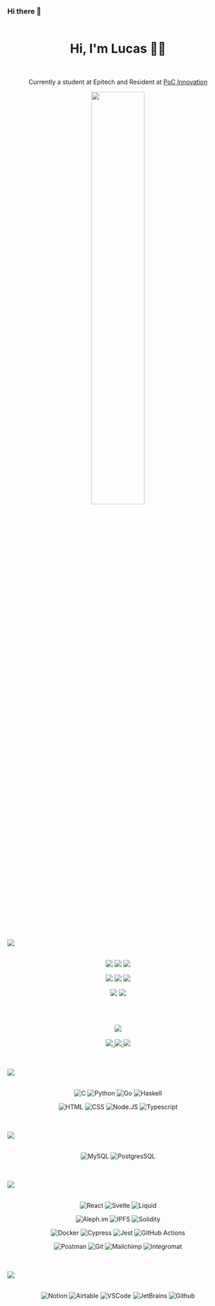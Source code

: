 ### Hi there 👋

<img src="https://c.tenor.com/ZNi18lLfqs4AAAAC/rainbow-line-line.gif" width="967" height="3"/>

<h1 align='center'>
  Hi, I'm Lucas 👨‍💻
</h1>

<p align='center'>
  <img src="https://img.shields.io/badge/-0055A4?style=for-the-badge" width="50" height='5px' />
  <img src="https://img.shields.io/badge/-FFFFFF?style=for-the-badge" width="50" height='5px' />
  <img src="https://img.shields.io/badge/-EF4135?style=for-the-badge" width="50" height='5px' />
</p>
<p align='center'>
    Currently a student at Epitech and Resident at <a href=https://github.com/PoCInnovation>PoC Innovation</a>
</p>

<p align="center">
  <img src="https://github-readme-stats.vercel.app/api?username=lucas-louis&theme=dark&show_icons=true&layout=compact&count_private=true&include_all_commits=true&custom_title=Lucas' Stats&bg_color=30,782D45,010C23&border_color=ffffff&text_color=ffffff&icon_color=010C23" width="49%" />
</p>


<div>
  <img src="./images/workspace_banner.svg" /><br/><br/>
  <p align='center'>
    <img src="https://img.shields.io/badge/Ubuntu-E95420?style=for-the-badge&logo=ubuntu&logoColor=white" />
    <img src="https://img.shields.io/badge/Windows-4FC7FF?style=for-the-badge&logo=windows&logoColor=white" />
     <img src="https://img.shields.io/badge/Asus ZenBook-0b3466?style=for-the-badge&logoColor=ffffff&logo=asus" />
  </p>
  <p align='center'>
    <img src="https://img.shields.io/badge/intel core I7 10th GEN-%230071C5.svg?&style=for-the-badge&logo=intel&logoColor=white" />
    <img src="https://img.shields.io/badge/RAM-16GB-%230071C5.svg?&style=for-the-badge&logoColor=white" />
    <img src="https://img.shields.io/badge/Nvidia GTX 1650-205111?style=for-the-badge&logo=nvidia&logoColor=white" />
  </p>
  <p align='center'>
    <img src="https://img.shields.io/badge/Xiaomi Mi 34 BHR5116-E95420?style=for-the-badge&logo=xiaomi&logoColor=white" />
    <img src="https://img.shields.io/badge/Samsung Galaxy S20 Ultra-606467?style=for-the-badge&logo=samsung&logoColor=white" />
  </p>
</div>

<br/>
<br/>
<div>
  <p align='center'>
    <img src="./images/links_banner.svg" /><br/><br/>
    <a href="https://www.linkedin.com/in/lucas-louis/">
      <img src="https://img.shields.io/badge/LinkedIn-0373AF?style=for-the-badge&logo=linkedin&logoColor=white" />
    </a>
    <a href="https://github.com/lucas-louis">
      <img src="https://img.shields.io/badge/GitHub-504E4E?style=for-the-badge&logo=github&logoColor=white" />
    </a>
    <a href="mailto:lucas.louis@epitech.eu">
      <img src="https://img.shields.io/badge/lucas.louis@epitech.eu-0078D4?style=for-the-badge&logo=microsoft-outlook&logoColor=white" />
    </a>
  </p>
</div>

<br/>
<br/>
<div>
  <img src="./images/languages_banner.svg" /><br/><br/>

  <p align='center'>
    <img alt="C" src="https://img.shields.io/badge/C-00599C?style=for-the-badge&logo=c&logoColor=white" />
    <img alt="Python" src="https://img.shields.io/badge/Python-3776AB?style=for-the-badge&logo=python&logoColor=white" />
    <img alt="Go" src="https://img.shields.io/badge/Go-00ADD8?style=for-the-badge&logo=go&logoColor=white" />
    <img alt="Haskell" src="https://img.shields.io/badge/haskell-5D4F85?style=for-the-badge&logo=haskell&logoColor=white" />
  </p>

  <p align='center'>
    <img alt="HTML" src="https://img.shields.io/badge/HTML5-E34F26?style=for-the-badge&logo=html5&logoColor=white" />
    <img alt="CSS" src="https://img.shields.io/badge/CSS3-1572B6?style=for-the-badge&logo=css3&logoColor=white" />
    <img alt="Node.JS" src="https://img.shields.io/badge/Node.JS-339933?style=for-the-badge&logo=node.js&logoColor=white" />
    <img alt="Typescript" src="https://img.shields.io/badge/TypeScript-3178C6?style=for-the-badge&logo=typescript&logoColor=white" />
  </p>
</div>

<br/>
<br/>
<div>
  <img src="./images/database_banner.svg" /><br/><br/>
  <p align='center'>
    <img alt="MySQL" src="https://img.shields.io/badge/MySQL-4479A1?style=for-the-badge&logo=mysql&logoColor=white" />
    <img alt="PostgresSQL" src="https://img.shields.io/badge/PostgreSQL-4169E1?style=for-the-badge&logo=postgresql&logoColor=white" />
  </p>
</div>
  
<br/>
<br/>
<div>
  <img src="./images/technologies_frameworks_banner.svg" /><br/><br/>
  <p align='center'>
    <img alt="React" src="https://img.shields.io/badge/React-20232A?style=for-the-badge&logo=react&logoColor=61DAFB" />
    <img alt="Svelte" src="https://img.shields.io/badge/Svelte-FF3E00?style=for-the-badge&logo=svelte&logoColor=white" />
    <img alt="Liquid" src="https://img.shields.io/badge/Liquid-7AB55C?style=for-the-badge&logo=shopify&logoColor=white" />
  </p>

  <p align='center'>
    <img alt="Aleph.im" src="https://img.shields.io/badge/Aleph.im-0254FF?style=for-the-badge" />
    <img alt="IPFS" src="https://img.shields.io/badge/IPFS-65C2CB?style=for-the-badge&logo=ipfs&logoColor=white" />
    <img alt="Solidity" src="https://img.shields.io/badge/Solidity-363636?style=for-the-badge&logo=solidity&logoColor=white" />
  </p>

  <p align='center'>
    <img alt="Docker" src="https://img.shields.io/badge/Docker-2CA5E0?style=for-the-badge&logo=docker&logoColor=white" />
    <img alt="Cypress" src="https://img.shields.io/badge/Cypress-17202C?style=for-the-badge&logo=cypress&logoColor=white" />
    <img alt="Jest" src="https://img.shields.io/badge/Jest-C21325?style=for-the-badge&logo=jest&logoColor=white" />
    <img alt="GitHub Actions" src="https://img.shields.io/badge/Github Actions-2088FF?style=for-the-badge&logo=github-actions&logoColor=white" />
  </p>
  <p align='center'>
    <img alt="Postman" src="https://img.shields.io/badge/Postman-FF6C37?style=for-the-badge&logo=Postman&logoColor=white" />
    <img alt="Git" src="https://img.shields.io/badge/Git-F05032?style=for-the-badge&logo=git&logoColor=white" />
    <img alt="Mailchimp" src="https://img.shields.io/badge/Mailchimp-FFE01B?style=for-the-badge&logo=mailchimp&logoColor=black" />
    <img alt="Integromat" src="https://img.shields.io/badge/Integromat-2F8CBB?style=for-the-badge&logo=integromat&logoColor=white" />
  </p>
</div>

<br/>
<br/>
<div>
  <img src="./images/office_banner.svg" /><br/><br/>
  <p align='center'>
    <img alt="Notion" src="https://img.shields.io/badge/Notion-000000?style=for-the-badge&logo=notion&logoColor=white" />
    <img alt="Airtable" src="https://img.shields.io/badge/Airtable-18BFFF?style=for-the-badge&logo=Airtable&logoColor=white" />
    <img alt="VSCode" src="https://img.shields.io/badge/VSCode-007ACC?style=for-the-badge&logo=visualstudiocode&logoColor=white" />
    <img alt="JetBrains" src="https://img.shields.io/badge/JetBrains-000000?style=for-the-badge&logo=jetbrains&logoColor=white" />
    <img alt="Github" src="https://img.shields.io/badge/Github-181717?style=for-the-badge&logo=github&logoColor=white" />
  </p>
</div>

<img src="https://c.tenor.com/ZNi18lLfqs4AAAAC/rainbow-line-line.gif" width="967" height="3"/>


<!--
**AmozPay/AmozPay** is a ✨ _special_ ✨ repository because its `README.md` (this file) appears on your GitHub profile.

Here are some ideas to get you started:

- 🔭 I’m currently working on ...
- 🌱 I’m currently learning ...
- 👯 I’m looking to collaborate on ...
- 🤔 I’m looking for help with ...
- 💬 Ask me about ...
- 📫 How to reach me: ...
- 😄 Pronouns: ...
- ⚡ Fun fact: ...
-->
